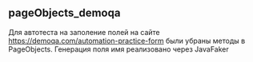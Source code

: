## pageObjects_demoqa

Для автотеста на заполение полей на сайте https://demoqa.com/automation-practice-form были убраны методы в PageObjects.
Генерация поля имя реализовано через JavaFaker
